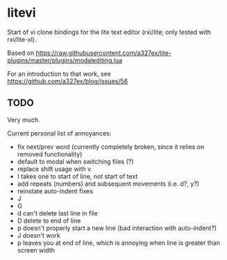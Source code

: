 # litevi

Start of vi clone bindings for the lite text editor (rxi/lite; only tested with rxi/lite-xl).

Based on https://raw.githubusercontent.com/a327ex/lite-plugins/master/plugins/modalediting.lua

For an introduction to that work, see https://github.com/a327ex/blog/issues/56


## TODO

Very much.

Current personal list of annoyances:

- fix next/prev word (currently completely broken, since it relies on removed functionality)
- default to modal when switching files (?)
- replace shift usage with v
- I takes one to start of line, not start of text
- add repeats (numbers) and subsequent movements (i.e. d?, y?)
- reinstate auto-indent fixes
- J
- G
- d can't delete last line in file
- D delete to end of line
- p doesn't properly start a new line (bad interaction with auto-indent?)
- J doesn't work
- p leaves you at end of line, which is annoying when line is greater than screen width


